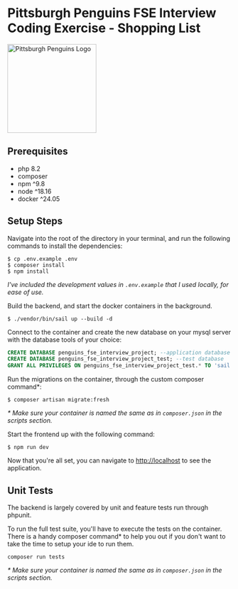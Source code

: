 # Pittsburgh Penguins FSE Interview Coding Exercise - Shopping List

<img src="https://www-league.nhlstatic.com/images/logos/teams-current-primary-light/5.svg" width="200" style="margin:0 auto;"  alt="Pittsburgh Penguins Logo"/>

## Prerequisites

* php 8.2
* composer
* npm ^9.8
* node ^18.16
* docker ^24.05

## Setup Steps

Navigate into the root of the directory in your terminal, and run the following commands to install the dependencies:

```shell
$ cp .env.example .env
$ composer install
$ npm install
```

_I've included the development values in `.env.example` that I used locally, for ease of use._

Build the backend, and start the docker containers in the background.

```shell
$ ./vendor/bin/sail up --build -d
```

Connect to the container and create the new database on your mysql server with the database tools of your choice:

```sql
CREATE DATABASE penguins_fse_interview_project; --application database
CREATE DATABASE penguins_fse_interview_project_test; --test database
GRANT ALL PRIVILEGES ON penguins_fse_interview_project_test.* TO 'sail'@'%'; -- so tests can be run by sail
```

Run the migrations on the container, through the custom composer command*:

```shell
$ composer artisan migrate:fresh
```

_* Make sure your container is named the same as in `composer.json` in the scripts section._

Start the frontend up with the following command:

```shell
$ npm run dev
```

Now that you're all set, you can navigate to [http://localhost](http://localhost) to see the application.

## Unit Tests

The backend is largely covered by unit and feature tests run through phpunit.

To run the full test suite, you'll have to execute the tests on the container.
There is a handy composer command* to help you out if you don't want to take
the time to setup your ide to run them.

```shell
composer run tests
```

_* Make sure your container is named the same as in `composer.json` in the scripts section._
